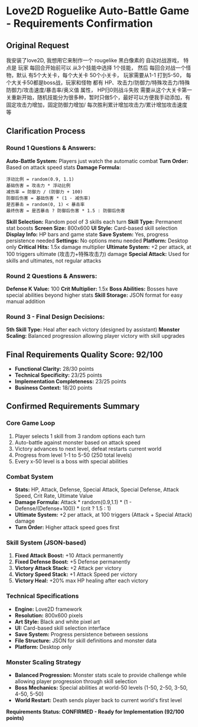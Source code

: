 # Love2D Roguelike Auto-Battle Game - Requirements Confirmation

## Original Request
我安装了love2D, 我想用它来制作一个 rougelike 黑白像素的 自动对战游戏， 特点是 玩家 每回合开始前可以 从3个技能中选择 1个技能， 然后 每回合对战一个怪物，默认 有5个大关卡，每个大关卡 50个小关卡， 玩家需要从1-1 打到5-50， 每个大关卡50都是boss战，玩家和怪物 都有 HP、攻击力/防御力/特殊攻击力/特殊防御力/攻击速度/暴击率/奥义值 属性， HP归0则战斗失败 需要从这个大关卡第一关重新开始，随机技能分为很多种，暂时只做5个，最好可以方便我手动添加，有 固定攻击力增加，固定防御力增加/ 每次胜利累计增加攻击力/累计增加攻击速度等

## Clarification Process

### Round 1 Questions & Answers:
**Auto-Battle System:** Players just watch the automatic combat
**Turn Order:** Based on attack speed stats
**Damage Formula:** 
```
浮动比例 = random(0.9, 1.1)
基础伤害 = 攻击力 * 浮动比例
减伤率 = 防御力 / (防御力 + 100)
防御后伤害 = 基础伤害 * (1 - 减伤率)
是否暴击 = random(0, 1) < 暴击率
最终伤害 = 是否暴击 ? 防御后伤害 * 1.5 : 防御后伤害
```
**Skill Selection:** Random pool of 3 skills each turn
**Skill Type:** Permanent stat boosts
**Screen Size:** 800x600
**UI Style:** Card-based skill selection
**Display Info:** HP bars and game state
**Save System:** Yes, progress persistence needed
**Settings:** No options menu needed
**Platform:** Desktop only
**Critical Hits:** 1.5x damage multiplier
**Ultimate System:** +2 per attack, at 100 triggers ultimate (攻击力+特殊攻击力) damage
**Special Attack:** Used for skills and ultimates, not regular attacks

### Round 2 Questions & Answers:
**Defense K Value:** 100
**Crit Multiplier:** 1.5x
**Boss Abilities:** Bosses have special abilities beyond higher stats
**Skill Storage:** JSON format for easy manual addition

### Round 3 - Final Design Decisions:
**5th Skill Type:** Heal after each victory (designed by assistant)
**Monster Scaling:** Balanced progression allowing player victory with skill upgrades

## Final Requirements Quality Score: 92/100

- **Functional Clarity:** 28/30 points
- **Technical Specificity:** 23/25 points  
- **Implementation Completeness:** 23/25 points
- **Business Context:** 18/20 points

## Confirmed Requirements Summary

### Core Game Loop
1. Player selects 1 skill from 3 random options each turn
2. Auto-battle against monster based on attack speed
3. Victory advances to next level, defeat restarts current world
4. Progress from level 1-1 to 5-50 (250 total levels)
5. Every x-50 level is a boss with special abilities

### Combat System
- **Stats:** HP, Attack, Defense, Special Attack, Special Defense, Attack Speed, Crit Rate, Ultimate Value
- **Damage Formula:** Attack * random(0.9,1.1) * (1 - Defense/(Defense+100)) * (crit ? 1.5 : 1)
- **Ultimate System:** +2 per attack, at 100 triggers (Attack + Special Attack) damage
- **Turn Order:** Higher attack speed goes first

### Skill System (JSON-based)
1. **Fixed Attack Boost:** +10 Attack permanently
2. **Fixed Defense Boost:** +5 Defense permanently  
3. **Victory Attack Stack:** +2 Attack per victory
4. **Victory Speed Stack:** +1 Attack Speed per victory
5. **Victory Heal:** +20% max HP healing after each victory

### Technical Specifications
- **Engine:** Love2D framework
- **Resolution:** 800x600 pixels
- **Art Style:** Black and white pixel art
- **UI:** Card-based skill selection interface
- **Save System:** Progress persistence between sessions
- **File Structure:** JSON for skill definitions and monster data
- **Platform:** Desktop only

### Monster Scaling Strategy
- **Balanced Progression:** Monster stats scale to provide challenge while allowing player progression through skill selection
- **Boss Mechanics:** Special abilities at world-50 levels (1-50, 2-50, 3-50, 4-50, 5-50)
- **World Restart:** Death sends player back to current world's first level

**Requirements Status: CONFIRMED - Ready for Implementation (92/100 points)**